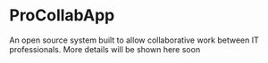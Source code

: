 # ProCollabApp
An open source system built to allow collaborative work between IT professionals. 
More details will be shown here soon
